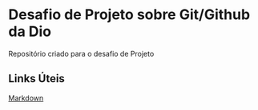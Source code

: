 # Desafio de Projeto sobre Git/Github da Dio
Repositório criado para o desafio de Projeto

## Links Úteis
[Markdown](https://raullesteves.medium.com/github-como-fazer-um-readme-md-bonit%C3%A3o-c85c8f154f8)

